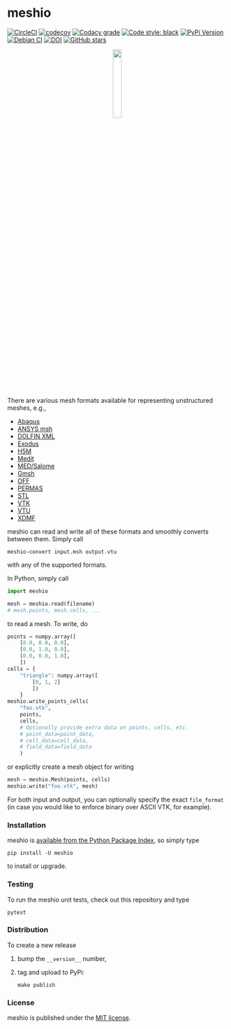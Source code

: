 # meshio

[![CircleCI](https://img.shields.io/circleci/project/github/nschloe/meshio/master.svg)](https://circleci.com/gh/nschloe/meshio)
[![codecov](https://img.shields.io/codecov/c/github/nschloe/meshio.svg)](https://codecov.io/gh/nschloe/meshio)
[![Codacy grade](https://img.shields.io/codacy/grade/dc23fe7f7d4540b0a405110b3ae97dc6.svg)](https://app.codacy.com/app/nschloe/meshio/dashboard)
[![Code style: black](https://img.shields.io/badge/code%20style-black-000000.svg)](https://github.com/ambv/black)
[![PyPi Version](https://img.shields.io/pypi/v/meshio.svg)](https://pypi.org/project/meshio)
[![Debian CI](https://badges.debian.net/badges/debian/testing/python3-meshio/version.svg)](https://tracker.debian.org/pkg/python-meshio)
[![DOI](https://zenodo.org/badge/DOI/10.5281/zenodo.1173115.svg)](https://doi.org/10.5281/zenodo.1173115)
[![GitHub stars](https://img.shields.io/github/stars/nschloe/meshio.svg?logo=github&label=Stars)](https://github.com/nschloe/meshio)

<p align="center">
  <img src="https://nschloe.github.io/meshio/meshio_logo.png" width="20%">
</p>

There are various mesh formats available for representing unstructured meshes,
e.g.,

 * [Abaqus](http://abaqus.software.polimi.it/v6.14/index.html)
 * [ANSYS msh](http://www.afs.enea.it/fluent/Public/Fluent-Doc/PDF/chp03.pdf)
 * [DOLFIN XML](http://manpages.ubuntu.com/manpages/wily/man1/dolfin-convert.1.html)
 * [Exodus](https://cubit.sandia.gov/public/13.2/help_manual/WebHelp/finite_element_model/exodus/block_specification.htm)
 * [H5M](https://www.mcs.anl.gov/~fathom/moab-docs/h5mmain.html)
 * [Medit](https://people.sc.fsu.edu/~jburkardt/data/medit/medit.html)
 * [MED/Salome](http://docs.salome-platform.org/latest/dev/MEDCoupling/med-file.html)
 * [Gmsh](http://gmsh.info/doc/texinfo/gmsh.html#File-formats)
 * [OFF](http://segeval.cs.princeton.edu/public/off_format.html)
 * [PERMAS](http://www.intes.de)
 * [STL](https://en.wikipedia.org/wiki/STL_(file_format))
 * [VTK](https://www.vtk.org/wp-content/uploads/2015/04/file-formats.pdf)
 * [VTU](https://www.vtk.org/Wiki/VTK_XML_Formats)
 * [XDMF](http://www.xdmf.org/index.php/XDMF_Model_and_Format)

meshio can read and write all of these formats and smoothly converts between
them. Simply call
```
meshio-convert input.msh output.vtu
```
with any of the supported formats.

In Python, simply call
```python
import meshio

mesh = meshio.read(filename)
# mesh.points, mesh.cells, ...
```
to read a mesh. To write, do
```python
points = numpy.array([
    [0.0, 0.0, 0.0],
    [0.0, 1.0, 0.0],
    [0.0, 0.0, 1.0],
    ])
cells = {
    "triangle": numpy.array([
        [0, 1, 2]
        ])
    }
meshio.write_points_cells(
    "foo.vtk",
    points,
    cells,
    # Optionally provide extra data on points, cells, etc.
    # point_data=point_data,
    # cell_data=cell_data,
    # field_data=field_data
    )
```
or explicitly create a mesh object for writing
```python
mesh = meshio.Mesh(points, cells)
meshio.write("foo.vtk", mesh)
```
For both input and output, you can optionally specify the exact `file_format`
(in case you would like to enforce binary over ASCII VTK, for example).

### Installation

meshio is [available from the Python Package
Index](https://pypi.org/project/meshio/), so simply type
```
pip install -U meshio
```
to install or upgrade.


### Testing

To run the meshio unit tests, check out this repository and type
```
pytest
```

### Distribution

To create a new release

1. bump the `__version__` number,

2. tag and upload to PyPi:
    ```
    make publish
    ```

### License

meshio is published under the [MIT license](https://en.wikipedia.org/wiki/MIT_License).
